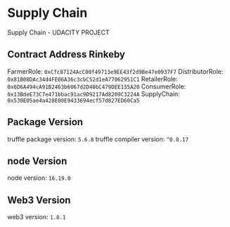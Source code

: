# Supply Chain
Supply Chain - UDACITY PROJECT

## Contract Address Rinkeby
FarmerRole: `0xCfc87124AcC00f49713e9EE43f2d9Be47e0937F7`
DistributorRole: `0x81B08DAc34d4FE06A36c3cbC52d1eA77062951C1`
RetailerRole: `0x6D6A494cA91B2463b6067d2D40bC479DEE135A20`
ConsumerRole: `0x13BdeE73C7e471bbac91ac9D9217Ad8209C3224A`
SupplyChain: `0x530E05ae4a428E00E9433694ecf57d827ED60Ca5`

## Package Version
truffle package version: `5.6.8`
truffle compiler version: `^0.8.17`

## node Version
node version: `16.19.0`

## Web3 Version
web3 version: `1.8.1`